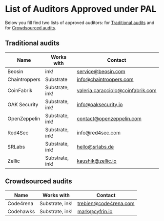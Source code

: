 # List of Auditors Approved under PAL
Below you fill find two lists of approved auditors: for [Traditional audits](#traditional-audits) and for [Crowdsourced audits](#crowdsourced-audits).

## Traditional audits
| Name           | Works with | Contact |
| -------------- | --------------- | --------------------------------- |
| Beosin         | ink!            | service@beosin.com                |
| Chaintroppers  | Substrate       | info@chaintroopers.com            |
| CoinFabrik     | Substrate, ink! | valeria.caracciolo@coinfabrik.com |
| OAK Security   | Substrate, ink! | info@oaksecurity.io               |
| OpenZeppelin   | Substrate, ink! | contact@openzeppelin.com          |
| Red4Sec        | Substrate, ink! | info@red4sec.com                  |
| SRLabs         | Substrate, ink! | hello@srlabs.de                   |
| Zellic         | Substrate, ink! | kaushik@zellic.io                 |

## Crowdsourced audits
| Name       | Works with      | Contact               |
| ---------- | --------------- | --------------------- |
| Code4rena  | Substrate, ink! | trebien@code4rena.com |
| Codehawks  | Substrate, ink! | mark@cyfrin.io        |
